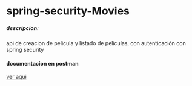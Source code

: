 # spring-security-Movies


##### descripcion:
api de creacion de pelicula y listado de peliculas, con autenticación con spring security
#### documentacion en postman

[ver aqui](https://documenter.getpostman.com/view/21526249/VUxPw7wq)
